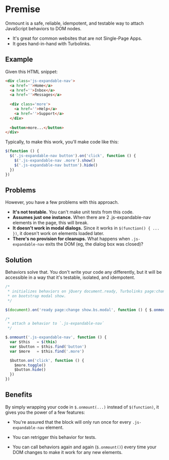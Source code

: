 # Premise

Onmount is a safe, reliable, idempotent, and testable way to attach JavaScript behaviors to DOM nodes.

* It's great for common websites that are not Single-Page Apps.
* It goes hand-in-hand with Turbolinks.

## Example

Given this HTML snippet:

```html
<div class='js-expandable-nav'>
  <a href=''>Home</a>
  <a href=''>Inbox</a>
  <a href=''>Messages</a>
  
  <div class='more'>
    <a href=''>Help</a>
    <a href=''>Support</a>
  </div>
  
  <button>more...</button>
</div>
```

Typically, to make this work, you'll make code like this:

```js
$(function () {
  $('.js-expandable-nav button').on('click', function () {
    $('.js-expandable-nav .more').show()
    $('.js-expandable-nav button').hide()
  })
})
```

## Problems

However, you have a few problems with this approach.

* __It's not testable.__ You can't make unit tests from this code.
* __Assumes just one instance.__ When there are 2 .js-expandable-nav elements in the page, this will break.
* __It doesn't work in modal dialogs.__ Since it works in `$(function() { ... })`, it doesn't work on elements loaded later.
* __There's no provision for cleanups.__ What happens when `.js-expandable-nav` exits the DOM (eg, the dialog box was closed)?

## Solution

Behaviors solve that. You don't write your code any differently, but it will be accessible in a way that it's testable, isolated, and idempotent.

```js
/*
 * initializes behaviors on jQuery document.ready, Turbolinks page:change, and
 * on bootstrap modal show.
 */

$(document).on('ready page:change show.bs.modal', function () { $.onmount() })

/*
 * attach a behavior to `.js-expandable-nav`
 */

$.onmount('.js-expandable-nav', function () {
  var $this   = $(this)
  var $button = $this.find('button')
  var $more   = $this.find('.more')

  $button.on('click', function () {
    $more.toggle()
    $button.hide()
  })
})
```

## Benefits

By simply wrapping your code in `$.onmount(...)` instead of `$(function)`, it gives you the power of a few features:

* You're assured that the block will only run once for every `.js-expandable-nav` element.

* You can retrigger this behavior for tests.

* You can call behaviors again and again (`$.onmount()`) every time your DOM changes to make it work for any new elements.
